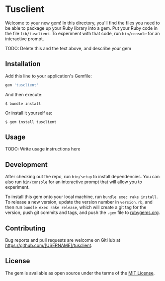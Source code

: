 # Tusclient

Welcome to your new gem! In this directory, you'll find the files you need to be able to package up your Ruby library into a gem. Put your Ruby code in the file `lib/tusclient`. To experiment with that code, run `bin/console` for an interactive prompt.

TODO: Delete this and the text above, and describe your gem

## Installation

Add this line to your application's Gemfile:

```ruby
gem 'tusclient'
```

And then execute:

    $ bundle install

Or install it yourself as:

    $ gem install tusclient

## Usage

TODO: Write usage instructions here

## Development

After checking out the repo, run `bin/setup` to install dependencies. You can also run `bin/console` for an interactive prompt that will allow you to experiment.

To install this gem onto your local machine, run `bundle exec rake install`. To release a new version, update the version number in `version.rb`, and then run `bundle exec rake release`, which will create a git tag for the version, push git commits and tags, and push the `.gem` file to [rubygems.org](https://rubygems.org).

## Contributing

Bug reports and pull requests are welcome on GitHub at https://github.com/[USERNAME]/tusclient.


## License

The gem is available as open source under the terms of the [MIT License](https://opensource.org/licenses/MIT).
